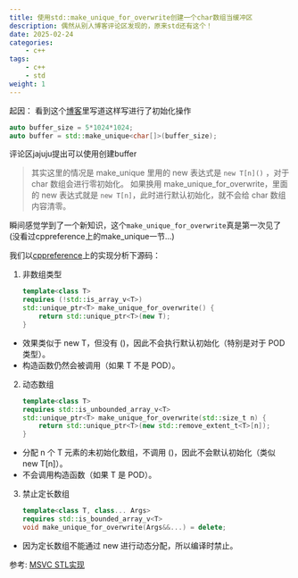 ```yaml
---
title: 使用std::make_unique_for_overwrite创建一个char数组当缓冲区
description: 偶然从别人博客评论区发现的，原来std还有这个！
date: 2025-02-24
categories:
    - c++
tags:
    - c++
    - std
weight: 1
---
```


起因：
看到这个[博客](https://microcai.org/2024/11/16/do-not-new-a-buffer.html)里写道这样写进行了初始化操作

```c++
auto buffer_size = 5*1024*1024;
auto buffer = std::make_unique<char[]>(buffer_size);
```

评论区jajuju提出可以使用创建buffer
> 其实这里的情况是 make_unique 里用的 new 表达式是 `new T[n]()` ，对于 char 数组会进行零初始化。
如果换用 make_unique_for_overwrite，里面的 new 表达式就是 `new T[n]`，此时进行默认初始化，就不会给 char 数组内容清零。

瞬间感觉学到了一个新知识，这个`make_unique_for_overwrite`真是第一次见了(没看过cppreference上的make_unique一节...)

我们以[cppreference](https://en.cppreference.com/w/cpp/memory/unique_ptr/make_unique)上的实现分析下源码：

1. 非数组类型

    ```c++
    template<class T>
    requires (!std::is_array_v<T>)
    std::unique_ptr<T> make_unique_for_overwrite() {
        return std::unique_ptr<T>(new T);
    }
    ```

* 效果类似于 new T，但没有 ()，因此不会执行默认初始化（特别是对于 POD 类型）。
* 构造函数仍然会被调用（如果 T 不是 POD）。

2. 动态数组

    ```c++
    template<class T>
    requires std::is_unbounded_array_v<T>
    std::unique_ptr<T> make_unique_for_overwrite(std::size_t n) {
        return std::unique_ptr<T>(new std::remove_extent_t<T>[n]);
    }
    ```

* 分配 n 个 T 元素的未初始化数组，不调用 ()，因此不会默认初始化（类似 new T[n]）。
* 不会调用构造函数（如果 T 是 POD）。

3. 禁止定长数组

    ```c++
    template<class T, class... Args>
    requires std::is_bounded_array_v<T>
    void make_unique_for_overwrite(Args&&...) = delete;
    ```

* 因为定长数组不能通过 new 进行动态分配，所以编译时禁止。

参考:
[MSVC STL实现](https://github.com/microsoft/STL/blob/main/stl/inc/memory#L3618)
